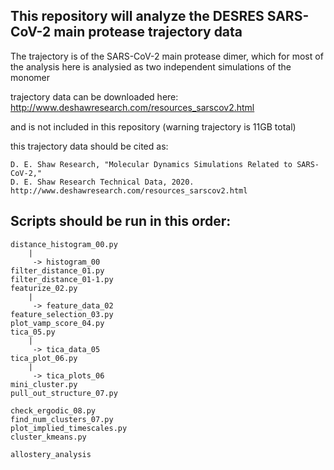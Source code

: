 ## This repository will analyze the DESRES SARS-CoV-2 main protease trajectory data

The trajectory is of the SARS-CoV-2 main protease dimer, which for most of the analysis here is analysied as two independent simulations of the monomer

trajectory data can be downloaded here: http://www.deshawresearch.com/resources_sarscov2.html

and is not included in this repository (warning trajectory is 11GB total)

this trajectory data should be cited as:

    D. E. Shaw Research, "Molecular Dynamics Simulations Related to SARS-CoV-2,"
    D. E. Shaw Research Technical Data, 2020.
    http://www.deshawresearch.com/resources_sarscov2.html

## Scripts should be run in this order:

    distance_histogram_00.py
        |
         -> histogram_00
    filter_distance_01.py
    filter_distance_01-1.py
    featurize_02.py
        |
         -> feature_data_02
    feature_selection_03.py
    plot_vamp_score_04.py
    tica_05.py
        |
         -> tica_data_05
    tica_plot_06.py
        |
         -> tica_plots_06
    mini_cluster.py
    pull_out_structure_07.py

    check_ergodic_08.py
    find_num_clusters_07.py
    plot_implied_timescales.py
    cluster_kmeans.py

    allostery_analysis
